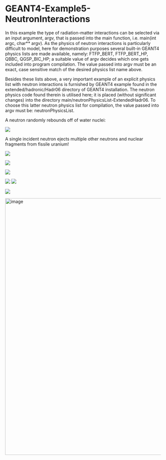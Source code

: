 # GEANT4-Example5-NeutronInteractions
In this example the type of radiation-matter interactions can be selected via an input argument, argv, that is passed into the main function, i.e. main(int argc, char** argv). As the physics of neutron interactions is particularly difficult to model, here for demonstration purposes several built-in GEANT4 physics lists are made available, namely: FTFP_BERT, FTFP_BERT_HP, QBBC, QGSP_BIC_HP; a suitable value of argv decides which one gets included into program compilation. The value passed into argv must be an exact, case sensitive match of the desired physics list name above.

Besides these lists above, a very important example of an explicit physics list with neutron interactions is furnished by GEANT4 example found in the extended/hadronic/Hadr06 directory of GEANT4 installation. The neutron physics code found therein is utilised here; it is placed (without significant changes) into the directory main/neutronPhysicsList-ExtendedHadr06. To choose this latter neutron physics list for compilation, the value passed into argv must be: neutronPhysicsList.

A neutron randomly rebounds off of water nuclei:

![](GEANT4-Example5-1.gif)

A single incident neutron ejects multiple other neutrons and nuclear fragments from fissile uranium!  

![](GEANT4-Example5-2.gif)

![](GEANT4-Example5-3.gif)

![](GEANT4-Example5-4.gif)

![](GEANT4-Example5-5a.gif)
![](GEANT4-Example5-5b.gif)

![](GEANT4-Example5-6.gif)

<img width="832" alt="image" src="https://user-images.githubusercontent.com/51378175/61155548-7fd12f80-a4f1-11e9-8276-4c88b08e5994.png">
